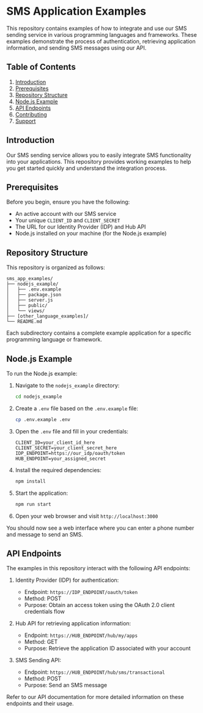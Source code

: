 # SMS Application Examples

This repository contains examples of how to integrate and use our SMS sending service in various programming languages and frameworks. These examples demonstrate the process of authentication, retrieving application information, and sending SMS messages using our API.

## Table of Contents

1. [Introduction](#introduction)
2. [Prerequisites](#prerequisites)
3. [Repository Structure](#repository-structure)
4. [Node.js Example](#nodejs-example)
5. [API Endpoints](#api-endpoints)
6. [Contributing](#contributing)
7. [Support](#support)

## Introduction

Our SMS sending service allows you to easily integrate SMS functionality into your applications. This repository provides working examples to help you get started quickly and understand the integration process.

## Prerequisites

Before you begin, ensure you have the following:

- An active account with our SMS service
- Your unique `CLIENT_ID` and `CLIENT_SECRET`
- The URL for our Identity Provider (IDP) and Hub API
- Node.js installed on your machine (for the Node.js example)

## Repository Structure

This repository is organized as follows:

```
sms_app_examples/
├── nodejs_example/
│   ├── .env.example
│   ├── package.json
│   ├── server.js
│   ├── public/
│   └── views/
├── [other_language_examples]/
└── README.md
```

Each subdirectory contains a complete example application for a specific programming language or framework.

## Node.js Example

To run the Node.js example:

1. Navigate to the `nodejs_example` directory:
   ```bash
   cd nodejs_example
   ```

2. Create a `.env` file based on the `.env.example` file:
   ```bash
   cp .env.example .env
   ```

3. Open the `.env` file and fill in your credentials:
   ```
   CLIENT_ID=your_client_id_here
   CLIENT_SECRET=your_client_secret_here
   IDP_ENDPOINT=https://our_idp/oauth/token
   HUB_ENDPOINT=your_assigned_secret
   ```

4. Install the required dependencies:
   ```bash
   npm install
   ```

5. Start the application:
   ```bash
   npm run start
   ```

6. Open your web browser and visit `http://localhost:3000`

You should now see a web interface where you can enter a phone number and message to send an SMS.

## API Endpoints

The examples in this repository interact with the following API endpoints:

1. Identity Provider (IDP) for authentication:
   - Endpoint: `https://IDP_ENDPOINT/oauth/token`
   - Method: POST
   - Purpose: Obtain an access token using the OAuth 2.0 client credentials flow

2. Hub API for retrieving application information:
   - Endpoint: `https://HUB_ENDPOINT/hub/my/apps`
   - Method: GET
   - Purpose: Retrieve the application ID associated with your account

3. SMS Sending API:
   - Endpoint: `https://HUB_ENDPOINT/hub/sms/transactional`
   - Method: POST
   - Purpose: Send an SMS message

Refer to our API documentation for more detailed information on these endpoints and their usage.
